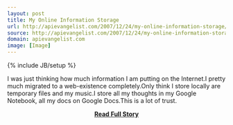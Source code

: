 ```yaml
---
layout: post
title: My Online Information Storage
url: http://apievangelist.com/2007/12/24/my-online-information-storage/
source: http://apievangelist.com/2007/12/24/my-online-information-storage/
domain: apievangelist.com
image: [Image]
---
```

{% include JB/setup %}<p>I was just thinking how much information I am putting on the Internet.I pretty much migrated to a web-existence completely.Only think I store locally are temporary files and my music.I store all my thoughts in my Google Notebook, all my docs on Google Docs.This is a lot of trust.</p>
<center><p><a href="http://apievangelist.com/2007/12/24/my-online-information-storage/" style='padding:25px; font-sze:18px; font-weight: bold;'>Read Full Story</a></p></center>
